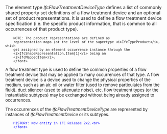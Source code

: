 ﻿The element type _IfcFlowTreatmentDeviceType_ defines a list of commonly shared property set definitions of a flow treatment device and an optional set of product representations. It is used to define a flow treatment device specification (i.e. the specific product information, that is common to all occurrences of that product type).

> <font size="-1">
		NOTE: The product representations are defined as
		representation maps (at the level of the supertype <i>IfcTypeProduct</i>, which
		get assigned by an element occurrence instance through the
		<i>IfcShapeRepresentation.Item[1]</i> being an
		<i>IfcMappedItem</i>.
    	</font>

A flow treatment type is used to define the common properties of a flow treatment device that may be applied to many occurrences of that type. A flow treatment device is a device used to change the physical properties of the medium, such as an air, oil or water filter (used to remove particulates from the fluid), duct silencer (used to attenuate noise), etc. flow treatment types (or the instantiable subtypes) may be exchanged without being already assigned to occurrences.

The occurrences of the _IfcFlowTreatmentDeviceType_ are represented by instances of _IfcFlowTreatmentDevice_ or its subtypes.

> <font color="#0000ff" size="-1">
    	HISTORY: New entity in IFC Release 2x2.<br>
    	</font>
